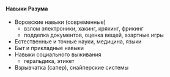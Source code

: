 #### Навыки Разума
- Воровские навыки (современные)
	- взлом электроники, хакинг, крякинг, фрикинг
	- подделка документов, оценка вещей, азартные игры
- Естественные и точные науки, медицина, языки
- Быт и прикладные навыки
- Навыки социального выживания
	- геральдика, этикет
- Взрывчатка (сапер), снайперские системы
